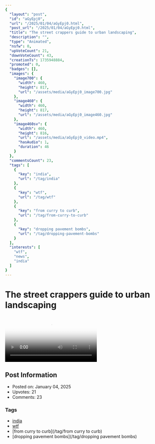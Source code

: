 ```yaml
---
{
  "layout": "post",
  "id": "aGyEpj0",
  "url": "/2025/01/04/aGyEpj0.html",
  "post_url": "/2025/01/04/aGyEpj0.html",
  "title": "The street crappers guide to urban landscaping",
  "description": "",
  "type": "Animated",
  "nsfw": 0,
  "upVoteCount": 21,
  "downVoteCount": 43,
  "creationTs": 1735948884,
  "promoted": 0,
  "badges": [],
  "images": {
    "image700": {
      "width": 460,
      "height": 817,
      "url": "/assets/media/aGyEpj0_image700.jpg"
    },
    "image460": {
      "width": 460,
      "height": 817,
      "url": "/assets/media/aGyEpj0_image460.jpg"
    },
    "image460sv": {
      "width": 460,
      "height": 816,
      "url": "/assets/media/aGyEpj0_video.mp4",
      "hasAudio": 1,
      "duration": 46
    }
  },
  "commentsCount": 23,
  "tags": [
    {
      "key": "india",
      "url": "/tag/india"
    },
    {
      "key": "wtf",
      "url": "/tag/wtf"
    },
    {
      "key": "from curry to curb",
      "url": "/tag/from-curry-to-curb"
    },
    {
      "key": "dropping pavement bombs",
      "url": "/tag/dropping-pavement-bombs"
    }
  ],
  "interests": [
    "wtf",
    "news",
    "india"
  ]
}
---
```


# The street crappers guide to urban landscaping

<video controls playsinline loop poster="/assets/media/aGyEpj0_image460.jpg">
  <source src="/assets/media/aGyEpj0_video.mp4" type="video/mp4">
  Your browser does not support the video tag.
</video>

## Post Information

- Posted on: January 04, 2025
- Upvotes: 21
- Comments: 23

### Tags

- [india](/tag/india)
- [wtf](/tag/wtf)
- [from curry to curb](/tag/from curry to curb)
- [dropping pavement bombs](/tag/dropping pavement bombs)
